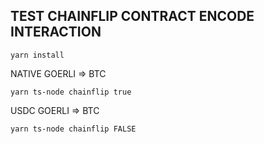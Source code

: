 ## TEST CHAINFLIP CONTRACT ENCODE INTERACTION

`yarn install`

NATIVE GOERLI => BTC

`yarn ts-node chainflip true`

USDC GOERLI => BTC

`yarn ts-node chainflip FALSE`